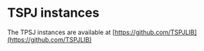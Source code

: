 # TSPJ instances

The TPSJ instances are available at [https://github.com/TSPJLIB](https://github.com/TSPJLIB)
